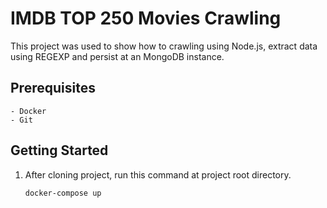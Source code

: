 # IMDB TOP 250 Movies Crawling

This project was used to show how to crawling using Node.js, extract data using REGEXP and persist at an MongoDB instance.

## Prerequisites

    - Docker
    - Git

## Getting Started

1. After cloning project, run this command at project root directory.

    ```
    docker-compose up
    ```